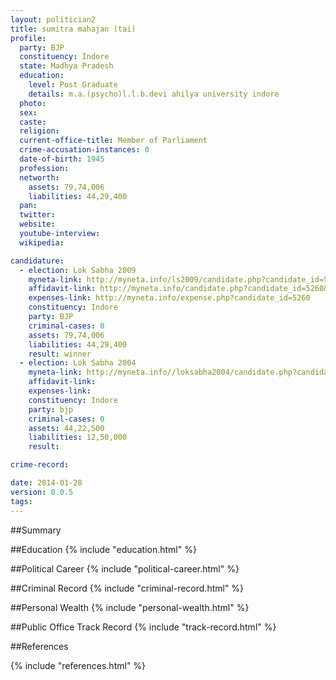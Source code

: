 ```yaml
---
layout: politician2
title: sumitra mahajan (tai)
profile: 
  party: BJP
  constituency: Indore
  state: Madhya Pradesh
  education: 
    level: Post Graduate
    details: m.a.(psycho)l.l.b.devi ahilya university indore
  photo: 
  sex: 
  caste: 
  religion: 
  current-office-title: Member of Parliament
  crime-accusation-instances: 0
  date-of-birth: 1945
  profession: 
  networth: 
    assets: 79,74,006
    liabilities: 44,29,400
  pan: 
  twitter: 
  website: 
  youtube-interview: 
  wikipedia: 

candidature: 
  - election: Lok Sabha 2009
    myneta-link: http://myneta.info/ls2009/candidate.php?candidate_id=5260
    affidavit-link: http://myneta.info/candidate.php?candidate_id=5260&scan=original
    expenses-link: http://myneta.info/expense.php?candidate_id=5260
    constituency: Indore 
    party: BJP
    criminal-cases: 0
    assets: 79,74,006
    liabilities: 44,29,400
    result: winner 
  - election: Lok Sabha 2004
    myneta-link: http://myneta.info//loksabha2004/candidate.php?candidate_id=2108
    affidavit-link: 
    expenses-link: 
    constituency: Indore 
    party: bjp
    criminal-cases: 0
    assets: 44,22,500
    liabilities: 12,50,000
    result:  

crime-record: 

date: 2014-01-28
version: 0.0.5
tags: 
---
```

##Summary


##Education
{% include "education.html" %}


##Political Career
{% include "political-career.html" %}


##Criminal Record
{% include "criminal-record.html" %}


##Personal Wealth
{% include "personal-wealth.html" %}


##Public Office Track Record
{% include "track-record.html" %}


##References


{% include "references.html" %}